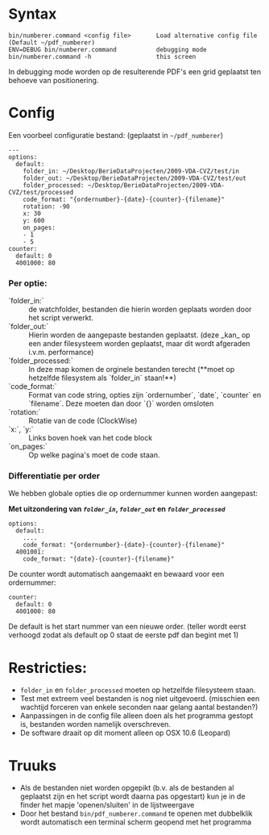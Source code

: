# Syntax

    bin/numberer.command <config file>       Load alternative config file (Default ~/pdf_numberer)
    ENV=DEBUG bin/numberer.command           debugging mode
    bin/numberer.command -h                  this screen

In debugging mode worden op de resulterende PDF's een grid geplaatst ten behoeve van positionering.

# Config

Een voorbeel configuratie bestand: (geplaatst in `~/pdf_numberer`)

    --- 
    options: 
      default: 
        folder_in: ~/Desktop/BerieDataProjecten/2009-VDA-CVZ/test/in
        folder_out: ~/Desktop/BerieDataProjecten/2009-VDA-CVZ/test/out
        folder_processed: ~/Desktop/BerieDataProjecten/2009-VDA-CVZ/test/processed
        code_format: "{ordernumber}-{date}-{counter}-{filename}"
        rotation: -90
        x: 30
        y: 600
        on_pages: 
        - 1
        - 5
    counter: 
      default: 0
      4001000: 80

### Per optie:

<dt>`folder_in:`</dt>
  <dd>de watchfolder, bestanden die hierin worden geplaats worden door het script verwerkt.</dd>
<dt>`folder_out:`</dt>
  <dd>Hierin worden de aangepaste bestanden geplaatst. (deze _kan_ op een ander filesysteem worden geplaatst, maar dit wordt afgeraden i.v.m. performance)</dd>
<dt>`folder_processed:`</dt>
  <dd>In deze map komen de orginele bestanden terecht (**moet op hetzelfde filesystem als `folder_in` staan!**)</dd>
<dt>`code_format:`</dt>
  <dd>Format van code string, opties zijn `ordernumber`, `date`, `counter` en `filename`. Deze moeten dan door `{}` worden omsloten</dd>
<dt>`rotation:`</dt>
  <dd>Rotatie van de code (ClockWise)</dd>
<dt>`x:`, `y:`</dt>
  <dd>Links boven hoek van het code block</dd>
<dt>`on_pages:`</dt>
  <dd>Op welke pagina's moet de code staan.</dd>

### Differentiatie per order

We hebben globale opties die op ordernummer kunnen worden aangepast:

**Met uitzondering van _`folder_in`_, _`folder_out`_ en _`folder_processed`_**

    options: 
      default: 
        ....
        code_format: "{ordernumber}-{date}-{counter}-{filename}"
      4001001: 
        code_format: "{date}-{counter}-{filename}"

De counter wordt automatisch aangemaakt en bewaard voor een ordernummer:

    counter: 
      default: 0
      4001000: 80

De default is het start nummer van een nieuwe order. (teller wordt eerst verhoogd zodat als default op 0 staat de eerste pdf dan begint met 1)

Restricties:
============

- `folder_in` en `folder_processed` moeten op hetzelfde filesysteem staan.
- Test met extreem veel bestanden is nog niet uitgevoerd. (misschien een wachtijd forceren van enkele seconden naar gelang aantal bestanden?)
- Aanpassingen in de config file alleen doen als het programma gestopt is, bestanden worden namelijk overschreven.
- De software draait op dit moment alleen op OSX 10.6 (Leopard)

Truuks
======

- Als de bestanden niet worden opgepikt (b.v. als de bestanden al geplaatst zijn en het script wordt daarna pas opgestart) kun je in de finder het mapje 'openen/sluiten' in de lijstweergave
- Door het bestand `bin/pdf_numberer.command` te openen met dubbelklik wordt automatisch een terminal scherm geopend met het programma